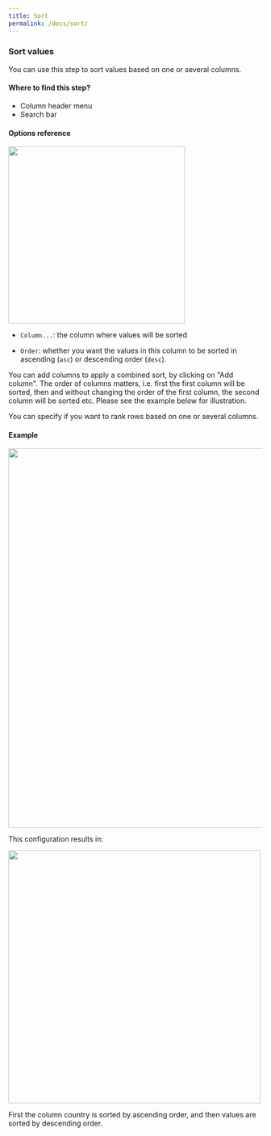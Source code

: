 ```yaml
---
title: Sort
permalink: /docs/sort/
---
```

### Sort values

You can use this step to sort values based on one or several columns.

#### Where to find this step?

- Column header menu
- Search bar

#### Options reference

<img src="/img/docs/user-interface/sort_step_form.jpg" width="350" />

- `Column...`: the column where values will be sorted

- `Order`: whether you want the values in this column to be sorted in ascending
  (`asc`) or descending order (`desc`).

You can add columns to apply a combined sort, by clicking on "Add column". The
order of columns matters, i.e. first the first column will be sorted, then and
without changing the order of the first column, the second column will be
sorted etc. Please see the example below for illustration.

You can specify if you want to rank rows based on one or several columns.

#### Example

<img src="/img/docs/user-interface/sort_example_conf.jpg" width="750" />

This configuration results in:

<img src="/img/docs/user-interface/sort_example_result.jpg" width="500" />

First the column country is sorted by ascending order, and then values are
sorted by descending order.